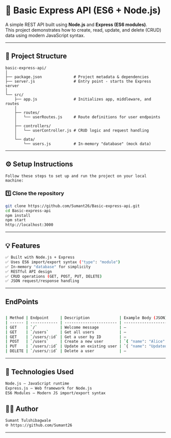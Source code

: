 # 🚀 Basic Express API (ES6 + Node.js)

A simple REST API built using **Node.js** and **Express (ES6 modules)**.  
This project demonstrates how to create, read, update, and delete (CRUD) data using modern JavaScript syntax.

---

## 📁 Project Structure
```
basic-express-api/
│
├── package.json              # Project metadata & dependencies
├── server.js                 # Entry point - starts the Express server
│
└── src/
    ├── app.js                # Initializes app, middleware, and routes
    │
    ├── routes/
    │   └── userRoutes.js     # Route definitions for user endpoints
    │
    ├── controllers/
    │   └── userController.js # CRUD logic and request handling
    │
    └── data/
        └── users.js          # In-memory "database" (mock data)

```

---

## ⚙️ Setup Instructions
    Follow these steps to set up and run the project on your local machine:
### 1️⃣ Clone the repository
```bash
git clone https://github.com/Sumant26/Basic-express-api.git
cd Basic-express-api
npm install
npm start
http://localhost:3000
```
---

## 💡 Features
```bash
✅ Built with Node.js + Express
✅ Uses ES6 import/export syntax ("type": "module")
✅ In-memory "database" for simplicity
✅ RESTful API design
✅ CRUD operations (GET, POST, PUT, DELETE)
✅ JSON request/response handling
 ```
---
 ## EndPoints
 ```bash

| Method | Endpoint     | Description             | Example Body (JSON)          |
| ------ | ------------ | ----------------------- | ---------------------------- |
| GET    | `/`          | Welcome message         | —                            |
| GET    | `/users`     | Get all users           | —                            |
| GET    | `/users/:id` | Get a user by ID        | —                            |
| POST   | `/users`     | Create a new user       | `{ "name": "Alice" }`        |
| PUT    | `/users/:id` | Update an existing user | `{ "name": "Updated Name" }` |
| DELETE | `/users/:id` | Delete a user           | —                            |
```
---
## 🧰 Technologies Used
```bash
Node.js – JavaScript runtime
Express.js – Web framework for Node.js
ES6 Modules – Modern JS import/export syntax
```

## 🧑‍💻 Author
```bash
Sumant Tulshibagwale
🌐 https://github.com/Sumant26
```

---

